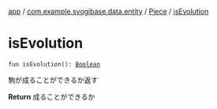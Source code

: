 [app](../../index.md) / [com.example.syogibase.data.entity](../index.md) / [Piece](index.md) / [isEvolution](./is-evolution.md)

# isEvolution

`fun isEvolution(): `[`Boolean`](https://kotlinlang.org/api/latest/jvm/stdlib/kotlin/-boolean/index.html)

駒が成ることができるか返す

**Return**
成ることができるか


